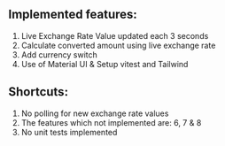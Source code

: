 ## Implemented features:

1. Live Exchange Rate Value updated each 3 seconds
2. Calculate converted amount using live exchange rate
3. Add currency switch
4. Use of Material UI & Setup vitest and Tailwind

## Shortcuts:

1. No polling for new exchange rate values
2. The features which not implemented are: 6, 7 & 8
3. No unit tests implemented

